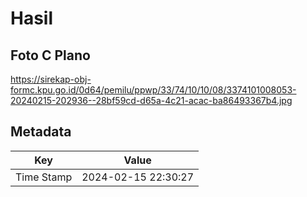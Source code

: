 # Hasil

## Foto C Plano

https://sirekap-obj-formc.kpu.go.id/0d64/pemilu/ppwp/33/74/10/10/08/3374101008053-20240215-202936--28bf59cd-d65a-4c21-acac-ba86493367b4.jpg


## Metadata

| Key        | Value               |
| ---------- | ------------------- |
| Time Stamp | 2024-02-15 22:30:27 |



